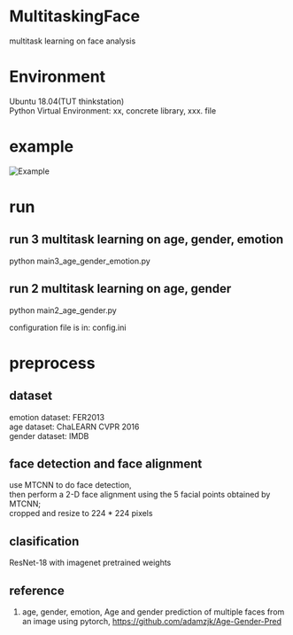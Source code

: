 # MultitaskingFace

multitask learning on face analysis

# Environment
Ubuntu 18.04(TUT thinkstation)    
Python Virtual Environment: xx, concrete library, xxx. file


# example

![Example](https://raw.githubusercontent.com/yipersevere/MultitaskingFace/master/example/example_03.png)


# run 
## run 3 multitask learning on age, gender, emotion
python main3_age_gender_emotion.py  

## run 2 multitask learning on age, gender
python main2_age_gender.py  


configuration file is in: config.ini  

# preprocess
## dataset
emotion dataset: FER2013  
age dataset: ChaLEARN CVPR 2016  
gender dataset: IMDB  

## face detection and face alignment
use MTCNN to do face detection,   
then perform a 2-D face alignment using the 5 facial points obtained by MTCNN;   
cropped and resize to 224 * 224 pixels  

## clasification
ResNet-18 with imagenet pretrained weights



## reference
1. age, gender, emotion, Age and gender prediction of multiple faces from an image using pytorch, https://github.com/adamzjk/Age-Gender-Pred

